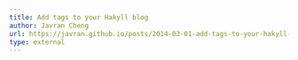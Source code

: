 ```yaml
---
title: Add tags to your Hakyll blog
author: Javran Cheng
url: https://javran.github.io/posts/2014-03-01-add-tags-to-your-hakyll-blog.html
type: external
---
```

